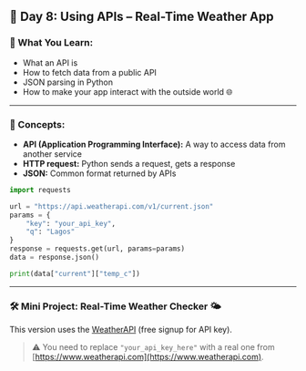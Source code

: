 ## 🐍 **Day 8: Using APIs – Real-Time Weather App**

### 📘 What You Learn:

* What an API is
* How to fetch data from a public API
* JSON parsing in Python
* How to make your app interact with the outside world 🌐

---

### 🧠 Concepts:

* **API (Application Programming Interface):** A way to access data from another service
* **HTTP request:** Python sends a request, gets a response
* **JSON:** Common format returned by APIs

```python
import requests

url = "https://api.weatherapi.com/v1/current.json"
params = {
    "key": "your_api_key",
    "q": "Lagos"
}
response = requests.get(url, params=params)
data = response.json()

print(data["current"]["temp_c"])
```

---

### 🛠️ Mini Project: **Real-Time Weather Checker 🌤️**

This version uses the [WeatherAPI](https://www.weatherapi.com/) (free signup for API key).



> ⚠️ You need to replace `"your_api_key_here"` with a real one from [https://www.weatherapi.com](https://www.weatherapi.com).



